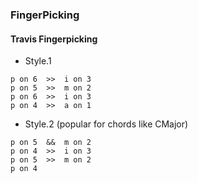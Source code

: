 ### FingerPicking

#### Travis Fingerpicking

* Style.1
```
p on 6  >>  i on 3
p on 5  >>  m on 2
p on 6  >>  i on 3
p on 4  >>  a on 1
```

* Style.2 (popular for chords like CMajor)
```
p on 5  &&  m on 2
p on 4  >>  i on 3
p on 5  >>  m on 2
p on 4
```
